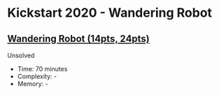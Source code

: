 # Kickstart 2020 - Wandering Robot

## [Wandering Robot (14pts, 24pts)](https://codingcompetitions.withgoogle.com/kickstart/round/000000000019ffc8/00000000002d8565)

Unsolved

* Time: 70 minutes
* Complexity: -
* Memory: -

